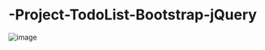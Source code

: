 # -Project-TodoList-Bootstrap-jQuery
![image](https://user-images.githubusercontent.com/101206663/175779191-f396f8a8-0198-43d3-8563-7088a0f5095d.png)
